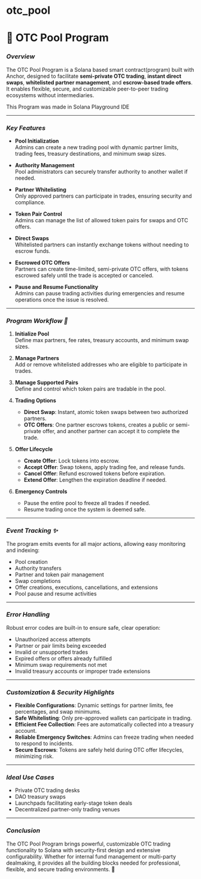 # otc_pool

# 🎯 OTC Pool Program

### ***Overview***

The OTC Pool Program is a Solana based smart contract(program) built with Anchor, designed to facilitate **semi-private OTC trading**, **instant direct swaps**, **whitelisted partner management**, and **escrow-based trade offers**. It enables flexible, secure, and customizable peer-to-peer trading ecosystems without intermediaries. 

This Program was made in Solana Playground IDE

---

### ***Key Features***

- **Pool Initialization**  
  Admins can create a new trading pool with dynamic partner limits, trading fees, treasury destinations, and minimum swap sizes.

- **Authority Management**  
  Pool administrators can securely transfer authority to another wallet if needed.

- **Partner Whitelisting**  
  Only approved partners can participate in trades, ensuring security and compliance.

- **Token Pair Control**  
  Admins can manage the list of allowed token pairs for swaps and OTC offers.

- **Direct Swaps**  
  Whitelisted partners can instantly exchange tokens without needing to escrow funds.

- **Escrowed OTC Offers**  
  Partners can create time-limited, semi-private OTC offers, with tokens escrowed safely until the trade is accepted or canceled.

- **Pause and Resume Functionality**  
  Admins can pause trading activities during emergencies and resume operations once the issue is resolved.

---

### ***Program Workflow 💬***

1. **Initialize Pool**  
   Define max partners, fee rates, treasury accounts, and minimum swap sizes.

2. **Manage Partners**  
   Add or remove whitelisted addresses who are eligible to participate in trades.

3. **Manage Supported Pairs**  
   Define and control which token pairs are tradable in the pool.

4. **Trading Options**
   - **Direct Swap**: Instant, atomic token swaps between two authorized partners.
   - **OTC Offers**: One partner escrows tokens, creates a public or semi-private offer, and another partner can accept it to complete the trade.

5. **Offer Lifecycle**
   - **Create Offer**: Lock tokens into escrow.
   - **Accept Offer**: Swap tokens, apply trading fee, and release funds.
   - **Cancel Offer**: Refund escrowed tokens before expiration.
   - **Extend Offer**: Lengthen the expiration deadline if needed.

6. **Emergency Controls**
   - Pause the entire pool to freeze all trades if needed.
   - Resume trading once the system is deemed safe.

---

### ***Event Tracking ✨***

The program emits events for all major actions, allowing easy monitoring and indexing:
- Pool creation
- Authority transfers
- Partner and token pair management
- Swap completions
- Offer creations, executions, cancellations, and extensions
- Pool pause and resume activities

---

### ***Error Handling***

Robust error codes are built-in to ensure safe, clear operation:
- Unauthorized access attempts
- Partner or pair limits being exceeded
- Invalid or unsupported trades
- Expired offers or offers already fulfilled
- Minimum swap requirements not met
- Invalid treasury accounts or improper trade extensions

---

### ***Customization & Security Highlights***

- **Flexible Configurations**: Dynamic settings for partner limits, fee percentages, and swap minimums.
- **Safe Whitelisting**: Only pre-approved wallets can participate in trading.
- **Efficient Fee Collection**: Fees are automatically collected into a treasury account.
- **Reliable Emergency Switches**: Admins can freeze trading when needed to respond to incidents.
- **Secure Escrows**: Tokens are safely held during OTC offer lifecycles, minimizing risk.

---

### ***Ideal Use Cases***

- Private OTC trading desks
- DAO treasury swaps
- Launchpads facilitating early-stage token deals
- Decentralized partner-only trading venues

---

### ***Conclusion***

The OTC Pool Program brings powerful, customizable OTC trading functionality to Solana with security-first design and extensive configurability. Whether for internal fund management or multi-party dealmaking, it provides all the building blocks needed for professional, flexible, and secure trading environments. 🚀
